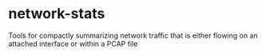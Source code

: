 # network-stats
Tools for compactly summarizing network traffic that is either flowing on an attached interface or within a PCAP file
